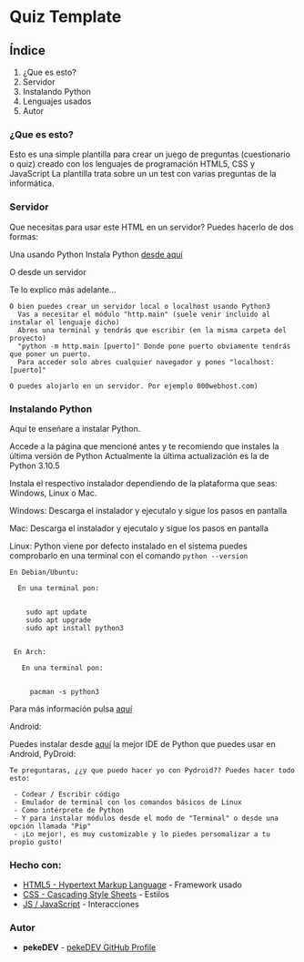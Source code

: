 # Quiz Template

## Índice

1) ¿Que es esto?
2) Servidor
3) Instalando Python
4) Lenguajes usados
5) Autor

### ¿Que es esto?

Esto es una simple plantilla para crear un juego de preguntas (cuestionario o quiz)
creado con los lenguajes de programación HTML5, CSS y JavaScript
La plantilla trata sobre un un test con varias preguntas de la informática.

### Servidor 

Que necesitas para usar este HTML en un servidor?
Puedes hacerlo de dos formas:

Una usando Python
Instala Python [desde aquí](https://python.org/downloads)

O desde un servidor

Te lo explico más adelante...

```
O bien puedes crear un servidor local o localhost usando Python3
  Vas a necesitar el módulo "http.main" (suele venir incluido al instalar el lenguaje dicho)
  Abres una terminal y tendrás que escribir (en la misma carpeta del proyecto) 
  "python -m http.main [puerto]" Donde pone puerto obviamente tendrás que poner un puerto.
  Para acceder solo abres cualquier navegador y pones "localhost:[puerto]"

O puedes alojarlo en un servidor. Por ejemplo 000webhost.com)
```

### Instalando Python

Aquí te enseñare a instalar Python.


Accede a la página que mencioné antes y te recomiendo que instales la última versión de Python
Actualmente la última actualización es la de Python 3.10.5

Instala el respectivo instalador dependiendo de la plataforma que seas: Windows, Linux o Mac.

 Windows:
  Descarga el instalador y ejecutalo y sigue los pasos en pantalla

 Mac:
  Descarga el instalador y ejecutalo y sigue los pasos en pantalla

 Linux:
  Python viene por defecto instalado en el sistema puedes comprobarlo en una terminal con el comando ```python --version```
    
    En Debian/Ubuntu:
      
      En una terminal pon:
        
        
        sudo apt update
        sudo apt upgrade
        sudo apt install python3
        
        
     En Arch:
       
       En una terminal pon:
         
         
         pacman -s python3
         
  Para más información pulsa [aquí](https://acortar.link/hqLFYk)

 Android:
   
   Puedes instalar desde [aquí](https://play.google.com/store/apps/details?id=ru.iiec.pydroid3&hl=en&gl=US) la mejor IDE de Python que puedes usar en Android, PyDroid:
     
    
    Te preguntaras, ¿¿y que puedo hacer yo con Pydroid?? Puedes hacer todo esto:
     
     - Codear / Escribir código
     - Emulador de terminal con los comandos básicos de Linux
     - Como intérprete de Python
     - Y para instalar módulos desde el modo de "Terminal" o desde una opción llamada "Pip"
     - ¡Lo mejor!, es muy customizable y lo piedes persomalizar a tu propio gusto!
     

### Hecho con:

* [HTML5 - Hypertext Markup Language](https://wikipedia.org/wiki/html5/) - Framework usado
* [CSS - Cascading Style Sheets](https://wikipedia.org/wiki/css/) - Estilos
* [JS / JavaScript](https://wikipedia.org/wiki/JavaScript/) - Interacciones

### Autor

* **pekeDEV** - [pekeDEV GitHub Profile](https://github.com/pekesitou)

